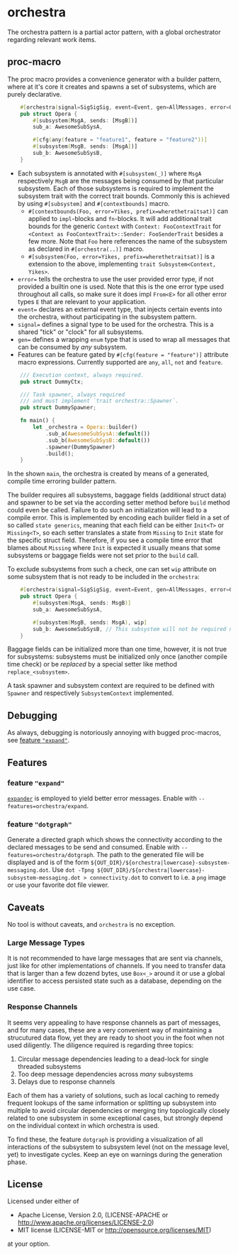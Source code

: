 # orchestra

The orchestra pattern is a partial actor pattern, with a global orchestrator regarding
relevant work items.

## proc-macro

The proc macro provides a convenience generator with a builder pattern,
where at it's core it creates and spawns a set of subsystems, which are purely
declarative.

```rust
    #[orchestra(signal=SigSigSig, event=Event, gen=AllMessages, error=OrchestraError)]
    pub struct Opera {
        #[subsystem(MsgA, sends: [MsgB])]
        sub_a: AwesomeSubSysA,

        #[cfg(any(feature = "feature1", feature = "feature2"))]
        #[subsystem(MsgB, sends: [MsgA])]
        sub_b: AwesomeSubSysB,
    }
```

* Each subsystem is annotated with `#[subsystem(_)]` where `MsgA` respectively `MsgB` are the messages
being consumed by that particular subsystem. Each of those subsystems is required to implement the subsystem
trait with the correct trait bounds. Commonly this is achieved
by using `#[subsystem]` and `#[contextbounds]` macro.
  * `#[contextbounds(Foo, error=Yikes, prefix=wherethetraitsat)]` can applied to `impl`-blocks and `fn`-blocks. It will add additional trait bounds for the generic `Context` with `Context: FooContextTrait` for `<Context as FooContextTrait>::Sender: FooSenderTrait` besides a few more. Note that `Foo` here references the name of the subsystem as declared in `#[orchestra(..)]` macro.
  * `#[subsystem(Foo, error=Yikes, prefix=wherethetraitsat)]` is a extension to the above, implementing `trait Subsystem<Context, Yikes>`.
* `error=` tells the orchestra to use the user provided
error type, if not provided a builtin one is used. Note that this is the one error type used throughout all calls, so make sure it does impl `From<E>` for all other error types `E` that are relevant to your application.
* `event=` declares an external event type, that injects certain events
into the orchestra, without participating in the subsystem pattern.
* `signal=` defines a signal type to be used for the orchestra. This is a shared "tick" or "clock" for all subsystems.
* `gen=` defines a wrapping `enum` type that is used to wrap all messages that can be consumed by _any_ subsystem.
* Features can be feature gated by `#[cfg(feature = "feature")]` attribute macro expressions. Currently supported are `any`, `all`, `not` and `feature`.

```rust
    /// Execution context, always required.
    pub struct DummyCtx;

    /// Task spawner, always required
    /// and must implement `trait orchestra::Spawner`.
    pub struct DummySpawner;

    fn main() {
        let _orchestra = Opera::builder()
            .sub_a(AwesomeSubSysA::default())
            .sub_b(AwesomeSubSysB::default())
            .spawner(DummySpawner)
            .build();
    }
```

In the shown `main`, the orchestra is created by means of a generated, compile time erroring
builder pattern.

The builder requires all subsystems, baggage fields (additional struct data) and spawner to be
set via the according setter method before `build` method could even be called. Failure to do
such an initialization will lead to a compile error. This is implemented by encoding each
builder field in a set of so called `state generics`, meaning that each field can be either
`Init<T>` or `Missing<T>`, so each setter translates a state from `Missing` to `Init` state
for the specific struct field. Therefore, if you see a compile time error that blames about
`Missing` where `Init` is expected it usually means that some subsystems or baggage fields were
not set prior to the `build` call.

To exclude subsystems from such a check, one can set `wip` attribute on some subsystem that
is not ready to be included in the `orchestra`:

```rust
    #[orchestra(signal=SigSigSig, event=Event, gen=AllMessages, error=OrchestraError)]
    pub struct Opera {
        #[subsystem(MsgA, sends: MsgB)]
        sub_a: AwesomeSubSysA,

        #[subsystem(MsgB, sends: MsgA), wip]
        sub_b: AwesomeSubSysB, // This subsystem will not be required nor allowed to be set
    }
```

Baggage fields can be initialized more than one time, however, it is not true for subsystems:
subsystems must be initialized only once (another compile time check) or be _replaced_ by
a special setter like method `replace_<subsystem>`.

A task spawner and subsystem context are required to be defined with `Spawner` and respectively `SubsystemContext` implemented.

## Debugging

As always, debugging is notoriously annoying with bugged proc-macros, see [feature `"expand"`](#feature-expand).

## Features

### feature `"expand"`

[`expander`](https://github.com/drahnr/expander) is employed to yield better
error messages. Enable with `--features=orchestra/expand`.

### feature `"dotgraph"`

Generate a directed graph which shows the connectivity according to the
declared messages to be send and consumed. Enable with `--features=orchestra/dotgraph`.
The path to the generated file will be displayed and is of the form
`${OUT_DIR}/${orchestra|lowercase}-subsystem-messaging.dot`.
Use `dot -Tpng ${OUT_DIR}/${orchestra|lowercase}-subsystem-messaging.dot > connectivity.dot` to
convert to i.e. a `png` image or use your favorite dot file viewer.

## Caveats

No tool is without caveats, and `orchestra` is no exception.

### Large Message Types

It is not recommended to have large messages that are sent via channels, just like for other
implementations of channels.
If you need to transfer data that is larger than a few dozend bytes, use `Box<_>` around it or use a global identifier to access persisted state such as a database, depending on the use case.

### Response Channels

It seems very appealing to have response channels as part of messages, and for many cases,
these are a very convenient way of maintaining a strucutured data flow, yet they are ready
to shoot you in the foot when not used diligently. The diligence required is regarding three
topics:

1. Circular message dependencies leading to a dead-lock for single threaded subsystems
2. Too deep message dependencies across _many_ subsystems
3. Delays due to response channels

Each of them has a variety of solutions, such as local caching to remedy frequent lookups of the same information or splitting up subsystem into multiple to avoid circular dependencies or merging tiny topologically closely related to one subsystem in some exceptional cases, but strongly depend on the individual context in which orchestra is used.

To find these, the feature `dotgraph` is providing a visualization of all interactions of the subsystem to subsystem level (not on the message level, yet) to investigate cycles.
Keep an eye on warnings during the generation phase.

## License

Licensed under either of

* Apache License, Version 2.0, (LICENSE-APACHE or <http://www.apache.org/licenses/LICENSE-2.0>)
* MIT license (LICENSE-MIT or <http://opensource.org/licenses/MIT>)

at your option.
